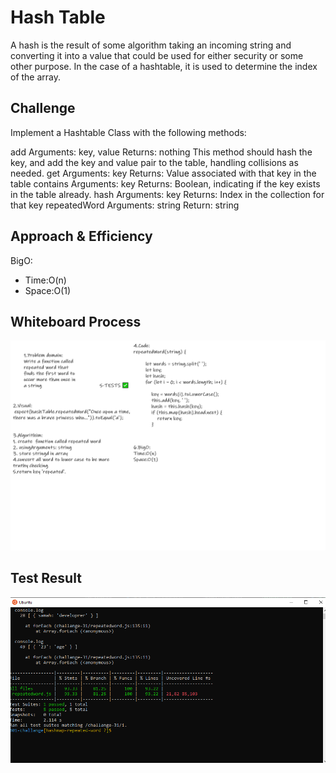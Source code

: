 # Hash Table
<!-- Short summary or background information -->
A hash is the result of some algorithm taking an incoming string and converting it into a value that could be used for either security or some other purpose. In the case of a hashtable, it is used to determine the index of the array.

## Challenge
<!-- Description of the challenge -->
Implement a Hashtable Class with the following methods:

add
Arguments: key, value
Returns: nothing
This method should hash the key, and add the key and value pair to the table, handling collisions as needed.
get
Arguments: key
Returns: Value associated with that key in the table
contains
Arguments: key
Returns: Boolean, indicating if the key exists in the table already.
hash
Arguments: key
Returns: Index in the collection for that key
repeatedWord
Arguments: string
Return: string

## Approach & Efficiency
<!-- What approach did you take? Why? What is the Big O space/time for this approach? -->
BigO:
- Time:O(n)
- Space:O(1)

## Whiteboard Process
<!-- Embedded whiteboard image -->
![repeatedWord](repeatedWord.png)

## Test Result
![test](test.PNG)